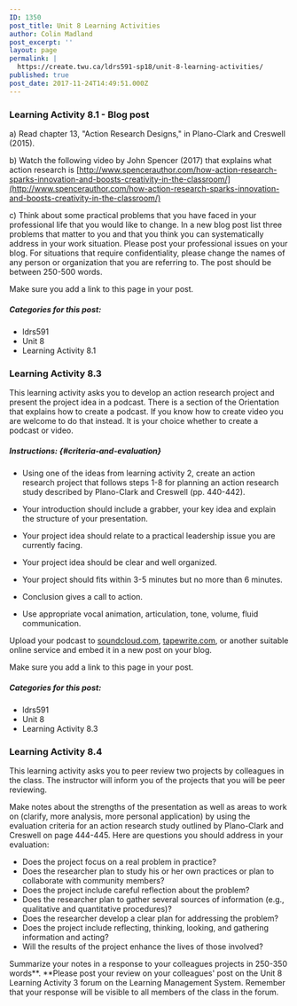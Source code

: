 ```yaml
---
ID: 1350
post_title: Unit 8 Learning Activities
author: Colin Madland
post_excerpt: ''
layout: page
permalink: |
  https://create.twu.ca/ldrs591-sp18/unit-8-learning-activities/
published: true
post_date: 2017-11-24T14:49:51.000Z
---
```


### Learning Activity 8.1 - Blog post

a\) Read chapter 13, "Action Research Designs," in Plano-Clark and Creswell \(2015\).

b\) Watch the following video by John Spencer \(2017\) that explains what action research is [http://www.spencerauthor.com/how-action-research-sparks-innovation-and-boosts-creativity-in-the-classroom/](http://www.spencerauthor.com/how-action-research-sparks-innovation-and-boosts-creativity-in-the-classroom/)

c\) Think about some practical problems that you have faced in your professional life that you would like to change.  In a new blog post list three problems that matter to you and that you think you can systematically address in your work situation.  Please post your professional issues on your blog. For situations that require confidentiality, please change the names of any person or organization that you are referring to. The post should be between 250-500 words.

Make sure you add a link to this page in your post.

##### Categories for this post:

* ldrs591
* Unit 8
* Learning Activity 8.1

### Learning Activity 8.3

This learning activity asks you to develop an action research project and present the project idea in a podcast. There is a section of the Orientation that explains how to create a podcast. If you know how to create video you are welcome to do that instead. It is your choice whether to create a podcast or video.

##### Instructions: {#criteria-and-evaluation}

* Using one of the ideas from learning activity 2, create an action research project that follows steps 1-8 for planning an action research study described by Plano-Clark and Creswell \(pp. 440-442\).

* Your introduction should include a grabber, your key idea and explain the structure of your presentation.

* Your project idea should relate to a practical leadership issue you are currently facing.

* Your project idea should be clear and well organized.

* Your project should fits within 3-5 minutes but no more than 6 minutes.

* Conclusion gives a call to action.

* Use appropriate vocal animation, articulation, tone, volume, fluid communication.

Upload your podcast to [soundcloud.com](https://soundcloud.com), [tapewrite.com](https://tapewrite.com), or another suitable online service and embed it in a new post on your blog.

Make sure you add a link to this page in your post.

##### Categories for this post:

* ldrs591
* Unit 8
* Learning Activity 8.3

### Learning Activity 8.4

This learning activity asks you to peer review two projects by colleagues in the class.  The instructor will inform you of the projects that you will be peer reviewing.

Make notes about the strengths of the presentation as well as areas to work on \(clarify, more analysis, more personal application\) by using the evaluation criteria for an action research study outlined by Plano-Clark and Creswell on page 444-445.  Here are questions you should address in your evaluation:

* Does the project focus on a real problem in practice?
* Does the researcher plan to study his or her own practices or plan to collaborate with community members?
* Does the project include careful reflection about the problem?
* Does the researcher plan to gather several sources of information \(e.g., qualitative and quantitative procedures\)?
* Does the researcher develop a clear plan for addressing the problem?
* Does the project include reflecting, thinking, looking, and gathering information and acting?
* Will the results of the project enhance the lives of those involved?

Summarize your notes in a response to your colleagues projects in 250-350 words**.  **Please post your review on your colleagues' post on the Unit 8 Learning Activity 3 forum on the Learning Management System. Remember that your response will be visible to all members of the class in the forum.

